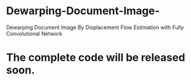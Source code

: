 # Dewarping-Document-Image-
Dewarping Document Image By Displacement Flow Estimation with Fully Convolutional Network



# The complete code will be released soon.
